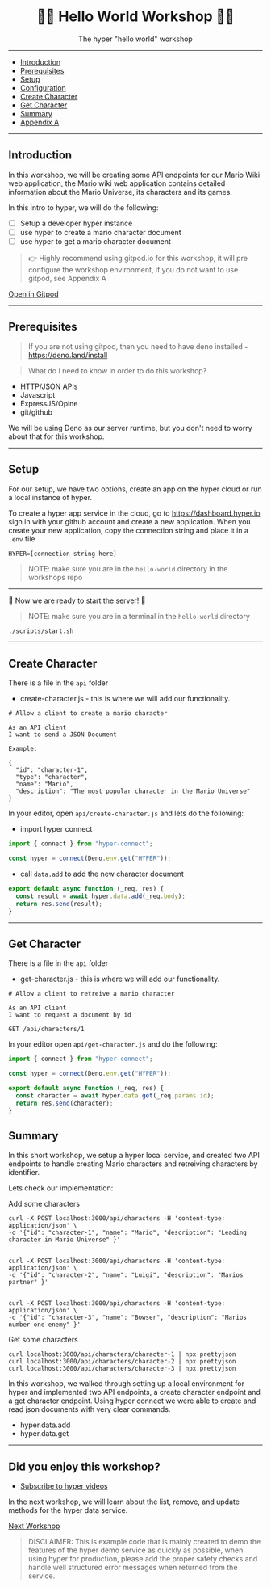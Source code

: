 <h1 align="center">👋🏻 Hello World Workshop 👋🏻</h1>
<p align="center">The hyper "hello world" workshop</p>

---

- [Introduction](#introduction)
- [Prerequisites](#prerequisites)
- [Setup](#setup)
- [Configuration](#configuration)
- [Create Character](#create-character)
- [Get Character](#get-character)
- [Summary](#summary)
- [Appendix A](#appendix-a)

---

## Introduction

In this workshop, we will be creating some API endpoints for our Mario Wiki web
application, the Mario wiki web application contains detailed information about
the Mario Universe, its characters and its games.

In this intro to hyper, we will do the following:

- [ ] Setup a developer hyper instance
- [ ] use hyper to create a mario character document
- [ ] use hyper to get a mario character document

> 👉 Highly recommend using gitpod.io for this workshop, it will pre configure
> the workshop environment, if you do not want to use gitpod, see Appendix A

[Open in Gitpod](https://gitpod.io#https://github.com/hyper63/workshops/tree/master/hello-world)

---

## Prerequisites

> If you are not using gitpod, then you need to have deno installed -
> https://deno.land/install

> What do I need to know in order to do this workshop?

- HTTP/JSON APIs
- Javascript
- ExpressJS/Opine
- git/github

We will be using Deno as our server runtime, but you don't need to worry about
that for this workshop.

---

## Setup

For our setup, we have two options, create an app on the hyper cloud or run a
local instance of hyper.

To create a hyper app service in the cloud, go to https://dashboard.hyper.io
sign in with your github account and create a new application. When you create
your new application, copy the connection string and place it in a `.env` file

```
HYPER=[connection string here]
```

> NOTE: make sure you are in the `hello-world` directory in the workshops repo

---

🚀 Now we are ready to start the server! 🚀

> NOTE: make sure you are in a terminal in the `hello-world` directory

```sh
./scripts/start.sh
```

---

## Create Character

There is a file in the `api` folder

- create-character.js - this is where we will add our functionality.

```
# Allow a client to create a mario character

As an API client      
I want to send a JSON Document      

Example:

{
  "id": "character-1",
  "type": "character",
  "name": "Mario",
  "description": "The most popular character in the Mario Universe"
}
```

In your editor, open `api/create-character.js` and lets do the following:

- import hyper connect

```js
import { connect } from "hyper-connect";

const hyper = connect(Deno.env.get("HYPER"));
```

- call `data.add` to add the new character document

```js
export default async function (_req, res) {
  const result = await hyper.data.add(_req.body);
  return res.send(result);
}
```

---

## Get Character

There is a file in the `api` folder

- get-character.js - this is where we will add our functionality.

```
# Allow a client to retreive a mario character

As an API client      
I want to request a document by id

GET /api/characters/1
```

In your editor open `api/get-character.js` and do the following:

```js
import { connect } from "hyper-connect";

const hyper = connect(Deno.env.get("HYPER"));

export default async function (_req, res) {
  const character = await hyper.data.get(_req.params.id);
  return res.send(character);
}
```

## Summary

In this short workshop, we setup a hyper local service, and created two API
endpoints to handle creating Mario characters and retreiving characters by
identifier.

Lets check our implementation:

Add some characters

```curl
curl -X POST localhost:3000/api/characters -H 'content-type: application/json' \
-d '{"id": "character-1", "name": "Mario", "description": "Leading character in Mario Universe" }'


curl -X POST localhost:3000/api/characters -H 'content-type: application/json' \
-d '{"id": "character-2", "name": "Luigi", "description": "Marios partner" }'


curl -X POST localhost:3000/api/characters -H 'content-type: application/json' \
-d '{"id": "character-3", "name": "Bowser", "description": "Marios number one enemy" }'
```

Get some characters

```curl
curl localhost:3000/api/characters/character-1 | npx prettyjson
curl localhost:3000/api/characters/character-2 | npx prettyjson
curl localhost:3000/api/characters/character-3 | npx prettyjson
```

In this workshop, we walked through setting up a local environment for hyper and
implemented two API endpoints, a create character endpoint and a get character
endpoint. Using hyper connect we were able to create and read json documents
with very clear commands.

- hyper.data.add
- hyper.data.get

---

## Did you enjoy this workshop?

- [Subscribe to hyper videos](https://youtube.com/c/hypervideos)

In the next workshop, we will learn about the list, remove, and update methods
for the hyper data service.

[Next Workshop](../connect)

> DISCLAIMER: This is example code that is mainly created to demo the features
> of the hyper demo service as quickly as possible, when using hyper for
> production, please add the proper safety checks and handle well structured
> error messages when returned from the service.
